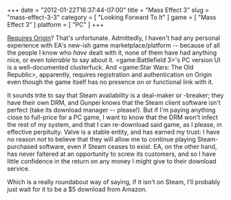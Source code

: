 +++
date = "2012-01-22T16:37:44-07:00"
title = "Mass Effect 3"
slug = "mass-effect-3-3"
category = [ "Looking Forward To It" ]
game = [ "Mass Effect 3" ]
platform = [ "PC" ]
+++

<a href="http://www.joystiq.com/2012/01/16/mass-effect-3-isnt-launching-on-steam-requires-origin/">Requires Origin</a>?  That's unfortunate.  Admittedly, I haven't had any personal experience with EA's new-ish game marketplace/platform -- because of all the people I know who <i>have</i> dealt with it, none of them have had anything nice, or even <i>tolerable</i> to say about it.  <game:Battlefield 3>'s PC version UI is a well-documented clusterfuck.  And <game:Star Wars: The Old Republic>, apparently, requires registration and authentication on Origin even though the game itself has no presence on or functional link with it.

It sounds trite to say that Steam availability is a deal-maker or -breaker; they have their own DRM, and Gunpei knows that the Steam client software isn't perfect (take its download manager -- please!).  But if I'm paying anything close to full-price for a PC game, I want to know that the DRM won't infect the rest of my system, and that I can re-download said game, as I please, in effective perpituity.  Valve is a stable entity, and has earned my trust: I have no reason <i>not</i> to believe that they will allow me to continue playing Steam-purchased software, even if Steam ceases to exist.  EA, on the other hand, has never faltered at an opportunity to screw its customers, and so I have little confidence in the return on any money I might give to their download service.

Which is a really roundabout way of saying, if it isn't on Steam, I'll probably just wait for it to be a $5 download from Amazon.